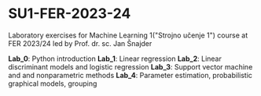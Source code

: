 # SU1-FER-2023-24
Laboratory exercises for Machine Learning 1("Strojno učenje 1") course at FER 2023/24 led by Prof. dr. sc. Jan Šnajder

**Lab_0**: Python introduction
**Lab_1**: Linear regression
**Lab_2**: Linear discriminant models and logistic regression
**Lab_3**: Support vector machine and and nonparametric methods
**Lab_4**: Parameter estimation, probabilistic graphical models, grouping
